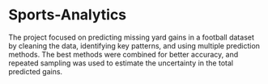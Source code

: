# Sports-Analytics
The project focused on predicting missing yard gains in a football dataset by cleaning the data, identifying key patterns, and using multiple prediction methods. The best methods were combined for better accuracy, and repeated sampling was used to estimate the uncertainty in the total predicted gains.
